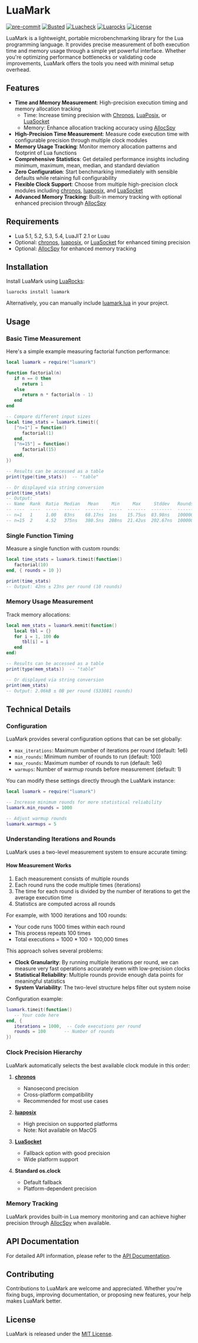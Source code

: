 # LuaMark

[![pre-commit](https://img.shields.io/badge/pre--commit-enabled-brightgreen?logo=pre-commit)](https://github.com/pre-commit/pre-commit)
[![Busted](https://github.com/jeffzi/luamark/actions/workflows/busted.yml/badge.svg)](https://github.com/jeffzi/luamark/actions/workflows/busted.yml)
[![Luacheck](https://github.com/jeffzi/luamark/actions/workflows/luacheck.yml/badge.svg)](https://github.com/jeffzi/luamark/actions/workflows/luacheck.yml)
[![Luarocks](https://img.shields.io/luarocks/v/jeffzi/luamark?label=Luarocks&logo=Lua)](https://luarocks.org/modules/jeffzi/luamark)
[![License](https://img.shields.io/badge/license-MIT-blue.svg)](LICENSE)

LuaMark is a lightweight, portable microbenchmarking library for the Lua programming language. It provides precise measurement of both execution time and memory usage through a simple yet powerful interface. Whether you're optimizing performance bottlenecks or validating code improvements, LuaMark offers the tools you need with minimal setup overhead.

## Features

- **Time and Memory Measurement**: High-precision execution timing and memory allocation tracking
  - Time: Increase timing precision with [Chronos](https://github.com/chronos-timetravel/chronos), [LuaPosix](https://github.com/luaposix/luaposix), or [LuaSocket](https://github.com/lunarmodules/luasocket)
  - Memory: Enhance allocation tracking accuracy using [AllocSpy](https://github.com/siffiejoe/lua-allocspy)
- **High-Precision Time Measurement**: Measure code execution time with configurable precision through multiple clock modules
- **Memory Usage Tracking**: Monitor memory allocation patterns and footprint of Lua functions
- **Comprehensive Statistics**: Get detailed performance insights including minimum, maximum, mean, median, and standard deviation
- **Zero Configuration**: Start benchmarking immediately with sensible defaults while retaining full configurability
- **Flexible Clock Support**: Choose from multiple high-precision clock modules including [chronos](https://github.com/chronos-timetravel/chronos), [luaposix](https://github.com/luaposix/luaposix), and [LuaSocket](https://github.com/diegonehab/luasocket)
- **Advanced Memory Tracking**: Built-in memory tracking with optional enhanced precision through [AllocSpy](https://github.com/siffiejoe/lua-allocspy)

## Requirements

- Lua 5.1, 5.2, 5.3, 5.4, LuaJIT 2.1 or Luau
- Optional: [chronos](https://github.com/ldrumm/chronos), [luaposix](https://github.com/luaposix/luaposix), or [LuaSocket](https://github.com/lunarmodules/luasocket) for enhanced timing precision
- Optional: [AllocSpy](https://github.com/siffiejoe/lua-allocspy) for enhanced memory tracking

## Installation

Install LuaMark using [LuaRocks](https://luarocks.org/):

```shell
luarocks install luamark
```

Alternatively, you can manually include [luamark.lua](src/luamark.lua) in your project.

## Usage

### Basic Time Measurement

Here's a simple example measuring factorial function performance:

```lua
local luamark = require("luamark")

function factorial(n)
   if n == 0 then
      return 1
   else
      return n * factorial(n - 1)
   end
end

-- Compare different input sizes
local time_stats = luamark.timeit({
   ["n=1"] = function()
      factorial(1)
   end,
   ["n=15"] = function()
      factorial(15)
   end,
})

-- Results can be accessed as a table
print(type(time_stats))  -- "table"

-- Or displayed via string conversion
print(time_stats)
-- Output:
-- Name  Rank  Ratio  Median   Mean     Min     Max     Stddev   Rounds
-- ----  ----  -----  ------  -------  -----  -------  --------  -------
-- n=1   1     1.00   83ns    68.17ns  1ns    15.75us  83.98ns   1000000
-- n=15  2     4.52   375ns   380.5ns  208ns  21.42us  202.67ns  1000000
```

### Single Function Timing

Measure a single function with custom rounds:

```lua
local time_stats = luamark.timeit(function()
   factorial(10)
end, { rounds = 10 })

print(time_stats)
-- Output: 42ns ± 23ns per round (10 rounds)
```

### Memory Usage Measurement

Track memory allocations:

```lua
local mem_stats = luamark.memit(function()
   local tbl = {}
   for i = 1, 100 do
      tbl[i] = i
   end
end)

-- Results can be accessed as a table
print(type(mem_stats))  -- "table"

-- Or displayed via string conversion
print(mem_stats)
-- Output: 2.06kB ± 0B per round (533081 rounds)
```

## Technical Details

### Configuration

LuaMark provides several configuration options that can be set globally:

- `max_iterations`: Maximum number of iterations per round (default: 1e6)
- `min_rounds`: Minimum number of rounds to run (default: 100)
- `max_rounds`: Maximum number of rounds to run (default: 1e6)
- `warmups`: Number of warmup rounds before measurement (default: 1)

You can modify these settings directly through the LuaMark instance:

```lua
local luamark = require("luamark")

-- Increase minimum rounds for more statistical reliability
luamark.min_rounds = 1000

-- Adjust warmup rounds
luamark.warmups = 5
```

### Understanding Iterations and Rounds

LuaMark uses a two-level measurement system to ensure accurate timing:

#### How Measurement Works

1. Each measurement consists of multiple rounds
2. Each round runs the code multiple times (iterations)
3. The time for each round is divided by the number of iterations to get the average execution time
4. Statistics are computed across all rounds

For example, with 1000 iterations and 100 rounds:

- Your code runs 1000 times within each round
- This process repeats 100 times
- Total executions = 1000 \* 100 = 100,000 times

This approach solves several problems:

- **Clock Granularity**: By running multiple iterations per round, we can measure very fast operations accurately even with low-precision clocks
- **Statistical Reliability**: Multiple rounds provide enough data points for meaningful statistics
- **System Variability**: The two-level structure helps filter out system noise

Configuration example:

```lua
luamark.timeit(function()
   -- Your code here
end, {
   iterations = 1000,  -- Code executions per round
   rounds = 100       -- Number of rounds
})
```

### Clock Precision Hierarchy

LuaMark automatically selects the best available clock module in this order:

1. **[chronos](https://github.com/ldrumm/chronos)**

   - Nanosecond precision
   - Cross-platform compatibility
   - Recommended for most use cases

2. **[luaposix](https://github.com/luaposix/luaposix)**

   - High precision on supported platforms
   - Note: Not available on MacOS

3. **[LuaSocket](https://github.com/lunarmodules/luasocket)**

   - Fallback option with good precision
   - Wide platform support

4. **Standard os.clock**
   - Default fallback
   - Platform-dependent precision

### Memory Tracking

LuaMark provides built-in Lua memory monitoring and can achieve higher precision through [AllocSpy](https://github.com/siffiejoe/lua-allocspy) when available.

## API Documentation

For detailed API information, please refer to the [API Documentation](docs/api.md).

## Contributing

Contributions to LuaMark are welcome and appreciated. Whether you're fixing bugs, improving documentation, or proposing new features, your help makes LuaMark better.

## License

LuaMark is released under the [MIT License](LICENSE).

